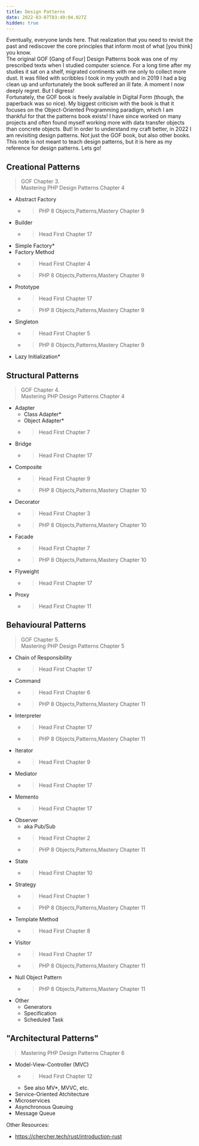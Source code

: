 ```yaml
---
title: Design Patterns
date: 2022-03-07T03:49:04.027Z
hidden: true
---
```


Eventually, everyone lands here. That realization that you need to revisit the past and rediscover the core principles that inform most of what [you think] you know.  
The original GOF [Gang of Four] Design Patterns book was one of my prescribed texts when I studied computer science. For a long time after my studies it sat on a shelf, migrated continents with me only to collect more dust. It was filled with scribbles I took in my youth and in 2019 I had a big clean up and unfortunately the book suffered an ill fate. A moment I now deeply regret. But I digress!  
Fortunately, the GOF book is freely available in Digital Form (though, the paperback was so nice). My biggest criticism with the book is that it focuses on the Object-Oriented Programming paradigm, which I am thankful for that the patterns book exists! I have since worked on many projects and often found myself working more with data transfer objects than concrete objects. But! In order to understand my craft better, in 2022 I am revisiting design patterns. Not just the GOF book, but also other books.  This note is not meant to teach design patterns, but it is here as my reference for design patterns. Lets go!  

## Creational Patterns  

> GOF Chapter 3.  
> Mastering PHP Design Patterns Chapter 4

* Abstract Factory
  * > PHP 8 Objects,Patterns,Mastery Chapter 9
* Builder
  * > Head First Chapter 17
* Simple Factory*
* Factory Method
  * > Head First Chapter 4
  * > PHP 8 Objects,Patterns,Mastery Chapter 9
* Prototype
  * > Head First Chapter 17
  * > PHP 8 Objects,Patterns,Mastery Chapter 9
* Singleton
  * > Head First Chapter 5
  * > PHP 8 Objects,Patterns,Mastery Chapter 9
* Lazy Initialization*

## Structural Patterns  

> GOF Chapter 4.  
> Mastering PHP Design Patterns Chapter 4

* Adapter
  * Class Adapter*
  * Object Adapter*
  * > Head First Chapter 7
* Bridge
  * > Head First Chapter 17
* Composite
  * > Head First Chapter 9
  * > PHP 8 Objects,Patterns,Mastery Chapter 10
* Decorator
  * > Head First Chapter 3
  * > PHP 8 Objects,Patterns,Mastery Chapter 10
* Facade
  * > Head First Chapter 7
  * > PHP 8 Objects,Patterns,Mastery Chapter 10
* Flyweight
  * > Head First Chapter 17
* Proxy
  * > Head First Chapter 11

## Behavioural Patterns  

> GOF Chapter 5.  
> Mastering PHP Design Patterns Chapter 5  

* Chain of Responsibility
  * > Head First Chapter 17
* Command
  * > Head First Chapter 6
  * > PHP 8 Objects,Patterns,Mastery Chapter 11
* Interpreter
  * > Head First Chapter 17
  * > PHP 8 Objects,Patterns,Mastery Chapter 11
* Iterator
  * > Head First Chapter 9
* Mediator
  * > Head First Chapter 17
* Memento
  * > Head First Chapter 17
* Observer
  * aka Pub/Sub 
  * > Head First Chapter 2
  * > PHP 8 Objects,Patterns,Mastery Chapter 11
* State
  * > Head First Chapter 10
* Strategy
  * > Head First Chapter 1
  * > PHP 8 Objects,Patterns,Mastery Chapter 11
* Template Method
  * > Head First Chapter 8
* Visitor
  * > Head First Chapter 17
  * > PHP 8 Objects,Patterns,Mastery Chapter 11
* Null Object Pattern
  * > PHP 8 Objects,Patterns,Mastery Chapter 11
* Other  
  * Generators
  * Specification
  * Scheduled Task

## "Architectural Patterns"

> Mastering PHP Design Patterns Chapter 6  

* Model-View-Controller (MVC)
  * > Head First Chapter 12
  * See also MV*, MVVC, etc. 
* Service-Oriented Atchitecture
* Microservices
* Asynchronous Queuing
* Message Queue

Other Resources:
* https://chercher.tech/rust/introduction-rust